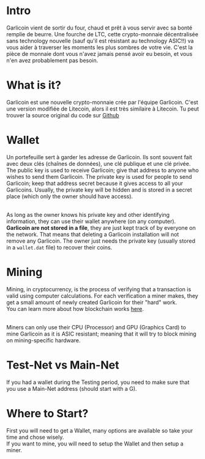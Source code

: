 # Intro
Garlicoin vient de sortir du four, chaud et prêt à vous servir avec sa bonté remplie de beurre.
Une fourche de LTC, cette crypto-monnaie décentralisée sans technology nouvelle (sauf qu'il est résistant au technology ASIC!!) va vous aider à traverser les moments les plus sombres de votre vie.
C'est la pièce de monnaie dont vous n'avez jamais pensé avoir eu besoin, et vous n'en avez probablement pas besoin.
# What is it?
Garlicoin est une nouvelle crypto-monnaie crée par l'équipe Garlicoin.
C'est une version modifiée de Litecoin, alors il est très similaire à Litecoin.
Tu peut trouver la source original du code sur [Github](https://github.com/GarlicoinOrg/Garlicoin)  

# Wallet
Un portefeuille sert à garder les adresse de Garlicoin. Ils sont souvent fait avec deux clés (chaînes de données), une clé publique et une clé privée. The public key is used to receive Garlicoin; give that address to anyone who wishes to send them Garlicoin. The private key is used for people to send Garlicoin; keep that address secret because it gives access to all your Garlicoins. Usually, the private key will be hidden and is stored in a secret place (which only the owner should have access).  
<br>

As long as the owner knows his private key and other identifying information, they can use their wallet anywhere (on any computer).
**Garlicoin are not stored in a file**, they are just kept track of by everyone on the network. That means that deleting a Garlicoin installation will not remove any Garlicoin. The owner just needs the private key (usually stored in a `wallet.dat` file) to recover their coins.

# Mining
Mining, in cryptocurrency, is the process of verifying that a transaction is valid using computer calculations. For each verification a miner makes, they get a small amount of newly created Garlicoin for their "hard" work.  
You can learn more about how blockchain works [here](https://www.youtube.com/watch?v=bBC-nXj3Ng4).  
<br>

Miners can only use their CPU (Processor) and GPU (Graphics Card) to mine Garlicoin as it is ASIC resistant; meaning that it will try to block mining on mining-specific hardware.

# Test-Net vs Main-Net
If you had a wallet during the Testing period, you need to make sure that you use a Main-Net address (should start with a G).
<br>

# Where to Start?
First you will need to get a Wallet, many options are available so take your time and chose wisely.  
If you want to mine, you will need to setup the Wallet and then setup a miner.
